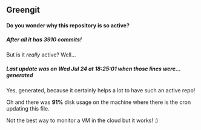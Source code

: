 ## Greengit

#### Do you wonder why this repository is so active?

##### After all it has 3910 commits!

But is it *really* active? Well...

##### Last update was on Wed Jul 24 at 18:25:01 when those lines were... generated

Yes, generated, because it certainly helps a lot to have such an active repo!

Oh and there was **91%** disk usage on the machine
where there is the cron updating this file.

Not the best way to monitor a VM in the cloud but it works! :)
